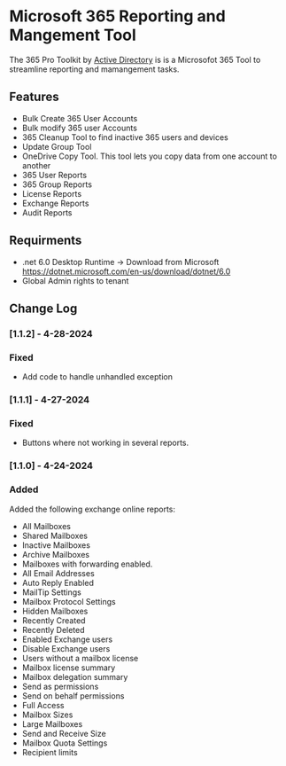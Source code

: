 # Microsoft 365 Reporting and Mangement Tool

The 365 Pro Toolkit by [Active Directory](https://activedirectorypro.com) is is a Microsofot 365 Tool to streamline reporting and mamangement tasks. 



## Features
- Bulk Create 365 User Accounts
- Bulk modify 365 user Accounts
- 365 Cleanup Tool to find inactive 365 users and devices
- Update Group Tool
- OneDrive Copy Tool. This tool lets you copy data from one account to another
- 365 User Reports
- 365 Group Reports
- License Reports
- Exchange Reports
- Audit Reports

## Requirments
- .net 6.0 Desktop Runtime -> Download from Microsoft https://dotnet.microsoft.com/en-us/download/dotnet/6.0
- Global Admin rights to tenant

## Change Log
### [1.1.2] - 4-28-2024
### Fixed
- Add code to handle unhandled exception

### [1.1.1] - 4-27-2024
### Fixed
- Buttons where not working in several reports.

### [1.1.0] - 4-24-2024
### Added
Added the following exchange online reports:
- All Mailboxes
- Shared Mailboxes
- Inactive Mailboxes
- Archive Mailboxes
- Mailboxes with forwarding enabled.
- All Email Addresses
- Auto Reply Enabled
- MailTip Settings
- Mailbox Protocol Settings
- Hidden Mailboxes
- Recently Created
- Recently Deleted
- Enabled Exchange users
- Disable Exchange users
- Users without a mailbox license
- Mailbox license summary
- Mailbox delegation summary
- Send as permissions
- Send on behalf permissions
- Full Access
- Mailbox Sizes
- Large Mailboxes
- Send and Receive Size
- Mailbox Quota Settings
- Recipient limits








